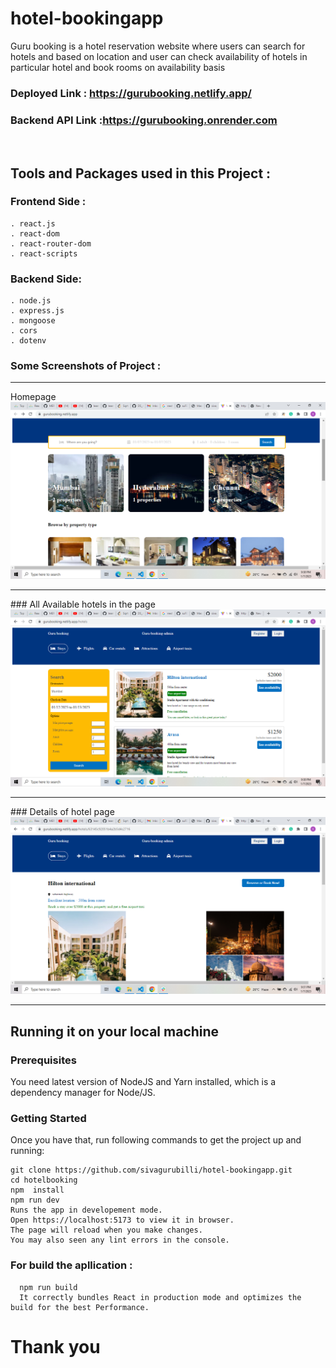 # hotel-bookingapp
Guru booking is a hotel reservation website where users can search for hotels and based on location and user can check availability of hotels in particular hotel and book rooms on availability basis
<br/>


### **Deployed Link** : https://gurubooking.netlify.app/
### **Backend API Link** :https://gurubooking.onrender.com

<br/>

 <h2>Tools and Packages used in this Project   :</h2> 

### Frontend Side :
    . react.js
    . react-dom
    . react-router-dom
    . react-scripts
    
### Backend Side:
    . node.js
    . express.js
    . mongoose
    . cors
    . dotenv
    

   
 ### Some Screenshots of Project : 
<hr/>
Homepage
<img src ="https://github.com/sivagurubilli/hotel-bookingapp/blob/main/client1/src/assets/Screenshot%20(262).png?raw=true" />
<hr/>
### All Available hotels in the page
<img src ="https://github.com/sivagurubilli/hotel-bookingapp/blob/main/client1/src/assets/Screenshot%20(263).png?raw=true" />
<hr/>
### Details of hotel page
<img src ="https://github.com/sivagurubilli/hotel-bookingapp/blob/main/client1/src/assets/Screenshot%20(264).png?raw=true" />
<hr/>



## Running it on your local machine

### Prerequisites

You need latest version of NodeJS and Yarn installed, which is a dependency manager for Node/JS.

### Getting Started

Once you have that, run following commands to get the project up and running:

    git clone https://github.com/sivagurubilli/hotel-bookingapp.git
    cd hotelbooking
    npm  install
    npm run dev
    Runs the app in developement mode.
    Open https://localhost:5173 to view it in browser.
    The page will reload when you make changes.
    You may also seen any lint errors in the console.
    
 ###  For build the apllication :
      npm run build
      It correctly bundles React in production mode and optimizes the build for the best Performance.

<h1>Thank you </h1>

  
